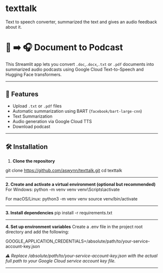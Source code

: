 # texttalk
Text to speech converter, summarized the text and gives an audio feedback about it.

# 📄 ➡️ 🎧 Document to Podcast

This Streamlit app lets you convert `.doc`,`.docx`,`.txt` or `.pdf` documents into summarized audio podcasts using Google Cloud Text-to-Speech and Hugging Face transformers.

---

## 🚀 Features

- Upload `.txt` or `.pdf` files
- Automatic summarization using BART (`facebook/bart-large-cnn`)
- Text Summarization
- Audio generation via Google Cloud TTS
- Download podcast

---

## 🛠️ Installation

1. **Clone the repository**

git clone https://github.com/aswynn/texttalk.git
cd texttalk

---

**2. Create and activate a virtual environment (optional but recommended)**
For Windows:
python -m venv venv
venv\Scripts\activate

For macOS/Linux:
python3 -m venv venv
source venv/bin/activate

---

**3. Install dependencies**
pip install -r requirements.txt

---

**4. Set up environment variables**
Create a .env file in the project root directory and add the following:

GOOGLE_APPLICATION_CREDENTIALS=/absolute/path/to/your-service-account-key.json

_⚠️ Replace /absolute/path/to/your-service-account-key.json with the actual full path to your Google Cloud service account key file._

---
